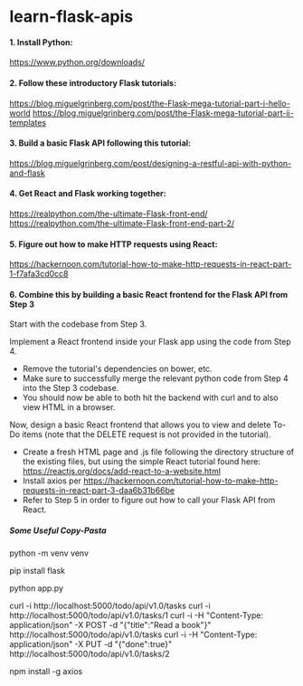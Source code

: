 # learn-flask-apis

#### 1. Install Python:

https://www.python.org/downloads/


#### 2. Follow these introductory Flask tutorials:

https://blog.miguelgrinberg.com/post/the-Flask-mega-tutorial-part-i-hello-world
https://blog.miguelgrinberg.com/post/the-Flask-mega-tutorial-part-ii-templates

#### 3. Build a basic Flask API following this tutorial:

https://blog.miguelgrinberg.com/post/designing-a-restful-api-with-python-and-flask

#### 4. Get React and Flask working together:

https://realpython.com/the-ultimate-Flask-front-end/
https://realpython.com/the-ultimate-Flask-front-end-part-2/

#### 5. Figure out how to make HTTP requests using React:

https://hackernoon.com/tutorial-how-to-make-http-requests-in-react-part-1-f7afa3cd0cc8

#### 6. Combine this by building a basic React frontend for the Flask API from Step 3

Start with the codebase from Step 3.

Implement a React frontend inside your Flask app using the code from Step 4.
* Remove the tutorial's dependencies on bower, etc.
* Make sure to successfully merge the relevant python code from Step 4 into the Step 3 codebase.
* You should now be able to both hit the backend with curl and to also view HTML in a browser.

Now, design a basic React frontend that allows you to view and delete To-Do items (note that the DELETE request is not provided in the tutorial).
* Create a fresh HTML page and .js file following the directory structure of the existing files, but using the simple React tutorial found here: https://reactjs.org/docs/add-react-to-a-website.html
* Install axios per https://hackernoon.com/tutorial-how-to-make-http-requests-in-react-part-3-daa6b31b66be
* Refer to Step 5 in order to figure out how to call your Flask API from React.


##### Some Useful Copy-Pasta

python -m venv venv

pip install flask

python app.py

curl -i http://localhost:5000/todo/api/v1.0/tasks
curl -i http://localhost:5000/todo/api/v1.0/tasks/1
curl -i -H "Content-Type: application/json" -X POST -d "{\"title\":\"Read a book\"}" http://localhost:5000/todo/api/v1.0/tasks
curl -i -H "Content-Type: application/json" -X PUT -d "{\"done\":true}" http://localhost:5000/todo/api/v1.0/tasks/2

npm install -g axios
